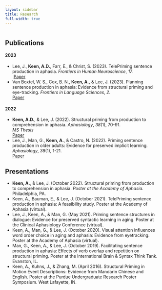 ```yaml
---
layout: sidebar
title: Research
full-width: true
---
```

<!--https://talk.jekyllrb.com/t/create-columns-using-markdown-or-html-or-css/2139-->



<div class="row">
    <div class="column">

## Publications
#### 2023
* Lee, J., **Keen, A.D.**, Farr, E., & Christ, S. (2023). TelePriming sentence production in aphasia. *Frontiers in Human Neuroscience*, *17*.  
    &nbsp;[Paper](https://doi.org/10.3389/fnhum.2023.1274620)
* Van Boxtel, W. S., Cox, B. N., **Keen, A.**, & Lee, J. (2023). Planning sentence production in aphasia: Evidence from structural priming and eye-tracking. *Frontiers in Language Sciences*, *2*.  
    [Paper](https://doi.org/10.3389/flang.2023.1175579)

#### 2022
* **Keen, A.D.**, & Lee, J. (2022). Structural priming from production to comprehension in aphasia. *Aphasiology*, *38*(1), 70-91.  
*MS Thesis*  
    [Paper](https://doi.org/10.1080/02687038.2022.2159314)
* Lee, J., Man, G., **Keen, A.**, & Castro, N. (2022). Priming sentence production in older adults: Evidence for preserved implicit learning. *Aphasiology*, *38*(1), 1-21.  
    [Paper](https://doi.org/10.1080/02687038.2022.2153326)

## Presentations
* **Keen, A.**, & Lee, J. (October 2022). Structural priming from production to comprehension in aphasia. *Poster at the Academy of Aphasia*. Philadelphia, PA.
* Keen, A., Bauman, E., & Lee, J. (October 2021). TelePriming sentence production in aphasia: A feasibility study. Poster at the Academy of Aphasia (virtual).
* Lee, J., Keen, A., & Man, G. (May 2021). Priming sentence structures in dialogue: Evidence for preserved syntactic learning in aging. Poster at the Clinical Aphasiology Conference (virtual).
* Keen, A., Man, G., & Lee, J. (October 2020). Visual attention influences word order choice in aging and aphasia: Evidence from eyetracking. Poster at the Academy of Aphasia (virtual).
* Man, G., Keen, A., & Lee, J. (October 2019). Facilitating sentence production in aphasia: Effects of verb overlap and repetition on structural priming. Poster at the International Brain & Syntax Think Tank. Evanston, IL.
* Keen, A., Kuhns, J., & Zhang, M. (April 2016). Structural Priming in Motion Event Descriptions: Evidence from Mandarin Chinese and English. Poster at the Purdue Undergraduate Research Poster Symposium. West Lafayette, IN.
